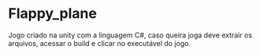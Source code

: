 # Flappy_plane
Jogo criado na unity com a linguagem C#, caso queira joga deve extrair os arquivos, acessar o build e clicar no executável do jogo.
